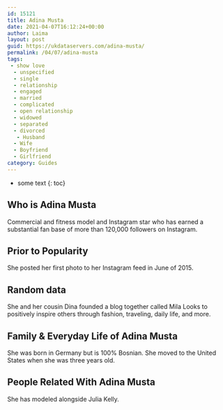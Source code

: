 ```yaml
---
id: 15121
title: Adina Musta
date: 2021-04-07T16:12:24+00:00
author: Laima
layout: post
guid: https://ukdataservers.com/adina-musta/
permalink: /04/07/adina-musta
tags:
 - show love
  - unspecified
  - single
  - relationship
  - engaged
  - married
  - complicated
  - open relationship
  - widowed
  - separated
  - divorced
   - Husband
  - Wife
  - Boyfriend
  - Girlfriend
category: Guides
---
```


* some text
{: toc}


## Who is Adina Musta
                  
                  
                  
Commercial and fitness model and Instagram star who has earned a substantial fan base of more than 120,000 followers on Instagram.
                  
              
            
              
            
                
                
                
## Prior to Popularity
                  
                  
                  
She posted her first photo to her Instagram feed in June of 2015.
                  
              
            
              
            
                
                
                
## Random data
                  
                  
                  
She and her cousin Dina founded a blog together called Mila Looks to positively inspire others through fashion, traveling, daily life, and more.
                  
              
            
              
            
                
                
                
## Family & Everyday Life of Adina Musta
                  
                  
                  
She was born in Germany but is 100% Bosnian. She moved to the United States when she was three years old.
                  
              
            
              
            
                
                
                
## People Related With Adina Musta
                  
                  
                  
She has modeled alongside Julia Kelly.
                  
              
            
              
            
                
              
            
              
              
            
            
              
            
          
          
          